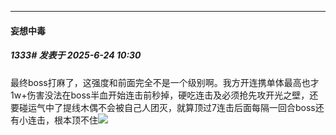 ﻿
*****

####  妄想中毒  
##### 1333#       发表于 2025-6-24 10:30

最终boss打麻了，这强度和前面完全不是一个级别啊。我方开连携单体最高也才1w+伤害没法在boss半血开始连击前秒掉，硬吃连击及必须抢先攻开光之壁，还要碰运气中了提线木偶不会被自己人团灭，就算顶过7连击后面每隔一回合boss还有小连击，根本顶不住<img src="https://static.stage1st.com/image/smiley/face2017/145.png" referrerpolicy="no-referrer">

